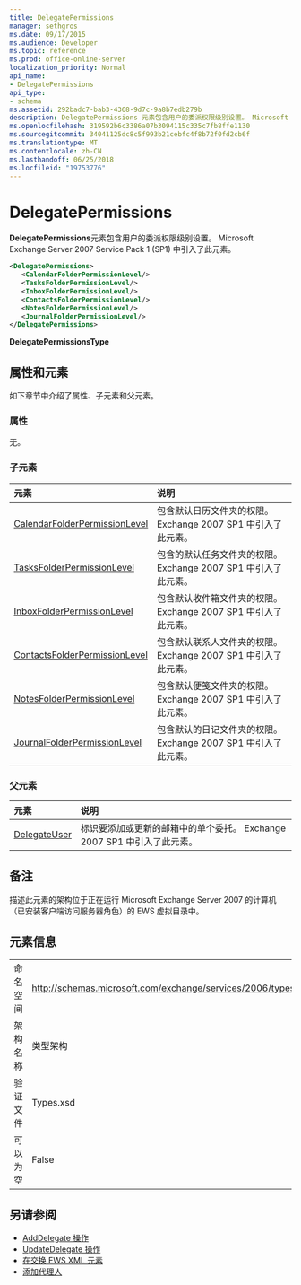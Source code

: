```yaml
---
title: DelegatePermissions
manager: sethgros
ms.date: 09/17/2015
ms.audience: Developer
ms.topic: reference
ms.prod: office-online-server
localization_priority: Normal
api_name:
- DelegatePermissions
api_type:
- schema
ms.assetid: 292badc7-bab3-4368-9d7c-9a8b7edb279b
description: DelegatePermissions 元素包含用户的委派权限级别设置。 Microsoft Exchange Server 2007 Service Pack 1 (SP1) 中引入了此元素。
ms.openlocfilehash: 319592b6c3386a07b3094115c335c7fb8ffe1130
ms.sourcegitcommit: 34041125dc8c5f993b21cebfc4f8b72f0fd2cb6f
ms.translationtype: MT
ms.contentlocale: zh-CN
ms.lasthandoff: 06/25/2018
ms.locfileid: "19753776"
---
```

# <a name="delegatepermissions"></a>DelegatePermissions

**DelegatePermissions**元素包含用户的委派权限级别设置。 Microsoft Exchange Server 2007 Service Pack 1 (SP1) 中引入了此元素。 
  
```xml
<DelegatePermissions>
   <CalendarFolderPermissionLevel/>
   <TasksFolderPermissionLevel/>
   <InboxFolderPermissionLevel/>
   <ContactsFolderPermissionLevel/>
   <NotesFolderPermissionLevel/>
   <JournalFolderPermissionLevel/>
</DelegatePermissions>
```

**DelegatePermissionsType**

## <a name="attributes-and-elements"></a>属性和元素

如下章节中介绍了属性、子元素和父元素。
  
### <a name="attributes"></a>属性

无。
  
### <a name="child-elements"></a>子元素

|**元素**|**说明**|
|:-----|:-----|
|[CalendarFolderPermissionLevel](calendarfolderpermissionlevel.md) <br/> |包含默认日历文件夹的权限。 Exchange 2007 SP1 中引入了此元素。  <br/> |
|[TasksFolderPermissionLevel](tasksfolderpermissionlevel.md) <br/> |包含的默认任务文件夹的权限。 Exchange 2007 SP1 中引入了此元素。  <br/> |
|[InboxFolderPermissionLevel](inboxfolderpermissionlevel.md) <br/> |包含默认收件箱文件夹的权限。 Exchange 2007 SP1 中引入了此元素。  <br/> |
|[ContactsFolderPermissionLevel](contactsfolderpermissionlevel.md) <br/> |包含默认联系人文件夹的权限。 Exchange 2007 SP1 中引入了此元素。  <br/> |
|[NotesFolderPermissionLevel](notesfolderpermissionlevel.md) <br/> |包含默认便笺文件夹的权限。 Exchange 2007 SP1 中引入了此元素。  <br/> |
|[JournalFolderPermissionLevel](journalfolderpermissionlevel.md) <br/> |包含默认的日记文件夹的权限。 Exchange 2007 SP1 中引入了此元素。  <br/> |
   
### <a name="parent-elements"></a>父元素

|**元素**|**说明**|
|:-----|:-----|
|[DelegateUser](delegateuser.md) <br/> |标识要添加或更新的邮箱中的单个委托。 Exchange 2007 SP1 中引入了此元素。  <br/> |
   
## <a name="remarks"></a>备注

描述此元素的架构位于正在运行 Microsoft Exchange Server 2007 的计算机（已安装客户端访问服务器角色）的 EWS 虚拟目录中。
  
## <a name="element-information"></a>元素信息

|||
|:-----|:-----|
|命名空间  <br/> |http://schemas.microsoft.com/exchange/services/2006/types  <br/> |
|架构名称  <br/> |类型架构  <br/> |
|验证文件  <br/> |Types.xsd  <br/> |
|可以为空  <br/> |False  <br/> |
   
## <a name="see-also"></a>另请参阅

- [AddDelegate 操作](adddelegate-operation.md) 
- [UpdateDelegate 操作](updatedelegate-operation.md)
- [在交换 EWS XML 元素](ews-xml-elements-in-exchange.md)
- [添加代理人](http://msdn.microsoft.com/library/3a744150-66a3-4a13-9433-793603ba5038%28Office.15%29.aspx)

